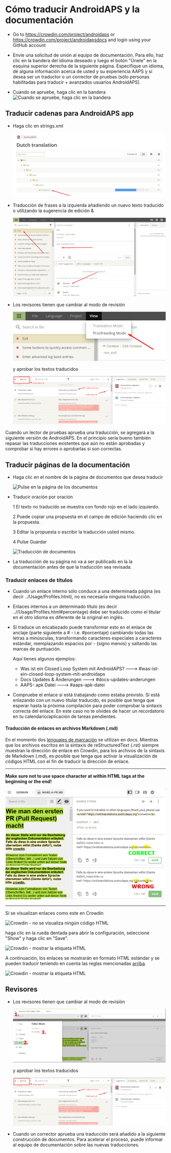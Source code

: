 # Cómo traducir AndroidAPS y la documentación

* Go to <https://crowdin.com/project/androidaps> or <https://crowdin.com/project/androidapsdocs> and login using your GitHub account

* Envíe una solicitud de unión al equipo de documentación. Para ello, haz clic en la bandera del idioma deseado y luego el botón "Únete" en la esquina superior derecha de la siguiente página. Especifique un idioma, dé alguna información acerca de usted y su experiencia AAPS y si desea ser un traductor o un corrector de pruebas (sólo personas habilitadas para traducir + avanzados usuarios AndroidAPS).

* Cuando se apruebe, haga clic en la bandera ![Cuando se apruebe, haga clic en la bandera](./images/translation_flags2019.png)

## Traducir cadenas para AndroidAPS app

* Haga clic en strings.xml
    
    ![Haga clic en strings.xml](./images/translations-click-strings.png)

* Traducción de frases a la izquierda añadiendo un nuevo texto traducido o utilizando la sugerencia de edición &
    
    ![Traducción de app](./images/translations-translate.png)

* Los revisores tienen que cambiar al modo de revisión
    
    ![Modo de revisión](./images/translations-proofreading-mode.png)
    
    y aprobar los textos traducidos
    
    ![aprobar texto](./images/translations-proofreading.png)

Cuando un lector de pruebas aprueba una traducción, se agregará a la siguiente versión de AndroidAPS. En el principio sería bueno también repasar las traducciones existentes que aún no están aprobadas y comprobar si hay errores o aprobarlas si son correctas.

## Traducir páginas de la documentación

* Haga clic en el nombre de la página de documentos que desea traducir
    
    ![Pulse en la página de los documentos](./images/translation_WikiPage.png)

* Traducir oración por oración
    
    1 El texto no traducido se muestra con fondo rojo en el lado izquierdo.
    
    2 Puede copiar una propuesta en el campo de edición haciendo clic en la propuesta.
    
    3 Editar la propuesta o escribir la traducción usted mismo.
    
    4 Pulse Guardar
    
    ![Traducción de documentos](./images/translation_WikiTranslate.png)

* La traducción de su página no va a ser publicado en la la documentación antes de que la traducción sea revisada.

### Traducir enlaces de títulos

* Cuando un enlace interno sólo conduce a una determinada página (es decir ../Usage/Profiles.html), no es necesaria ninguna traducción.
* Enlaces internos a un determinado título (es decir ..//Usage/Profiles.html#percentage) debe ser traducido como el titular en el otro idioma es diferente de la original en inglés.
* Si traduce un encabezado puede transformar esto en el enlace de anclaje (parte siguiente a # - i.e. #porcentaje) cambiando todas las letras a minúsculas, transformando caracteres especiales a caracteres estándar, reemplazando espacios por - (signo menos) y saltando las marcas de puntuación.
    
    Aquí tienes algunos ejemplos:
    
    * Was ist ein Closed Loop System mit AndroidAPS? \---> #was-ist-ein-closed-loop-system-mit-androidaps
    * Docs Updates & Änderungen \---> #docs-updates-anderungen
    * AAPS-.apk Datei \---> #aaps-apk-datei

* Compruebe el enlace si está trabajando como estaba previsto. Si está enlazando con un nuevo titular traducido, es posible que tenga que esperar hasta la próxima compilación para poder comprobar la sintaxis correcta del enlace. En este caso no te olvides de hacer un recordatorio en tu calendario/aplicación de tareas pendientes.

#### Traducción de enlaces en archivos Markdown (.md)

En el momento dos [lenguajes de marcación](./make-a-PR#code-syntax) se utilizan en docs. Mientras que los archivos escritos en la sintaxis de reStructuredText (.rst) siempre muestran la dirección de enlace en Crowdin, para los archivos de la sintaxis de Markdown (.md), es posible que tenga que activar la visualización de códigos HTML con el fin de traducir la dirección de enlace.

* * *

**Make sure not to use space character at within HTML tags at the beginning or the end!**

![Crodwin - HTML tag without space character](./images/Crowdin_HTMLtag.png)

* * *

Si se visualizan enlaces como este en Crowdin

![Crowdin - no se visualiza ningún código HTML](./images/CrowdinShowURL1.png)

haga clic en la rueda dentada para abrir la configuración, seleccione "Show" y haga clic en "Save".

![Crowdin - mostrar la etiqueta HTML](./images/CrowdinShowURL2.png)

A continuación, los enlaces se mostrarán en formato HTML estándar y se pueden traducir teniendo en cuenta las reglas mencionadas [arriba](./translations#translate-headline-links).

![Crowdin - mostrar la etiqueta HTML](./images/CrowdinShowURL3.png)

## Revisores

* Los revisores tienen que cambiar al modo de revisión
    
    ![Modo de revisión](./images/translation_WikiProofreading.png)
    
    y aprobar los textos traducidos
    
    ![aprobar texto](./images/translations-proofreading.png)

* Cuando un corrector aprueba una traducción será añadido a la siguiente construcción de documentos. Para acelerar el proceso, puede informar al equipo de documentación sobre las nuevas traducciones.